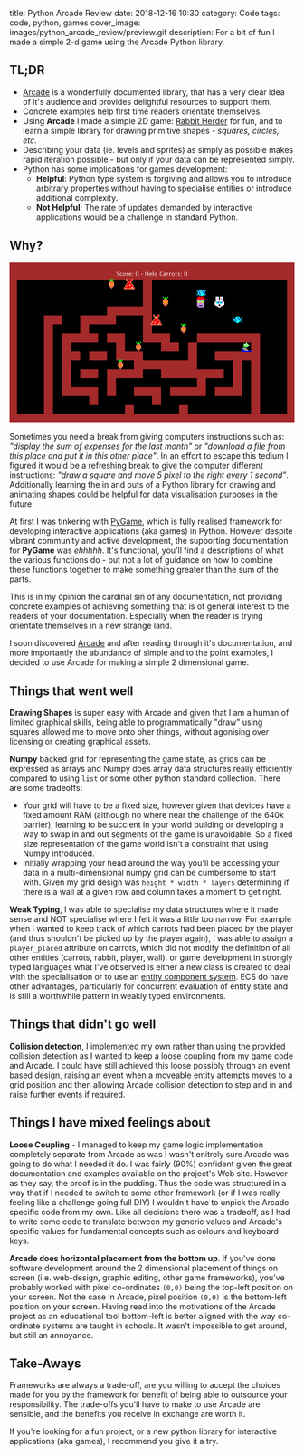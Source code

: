 title: Python Arcade Review
date: 2018-12-16 10:30
category: Code
tags: code, python, games
cover_image: images/python_arcade_review/preview.gif
description: For a bit of fun I made a simple 2-d game using the Arcade Python library. 

## TL;DR

- [Arcade](http://arcade.academy) is a wonderfully documented library, that has a very clear idea of it's audience and provides delightful resources to support them.
- Concrete examples help first time readers orientate themselves.
- Using **Arcade** I made a simple 2D game: [Rabbit Herder](https://github.com/ryancollingwood/arcade-rabbit-herder) for fun, and to learn a simple library for drawing primitive shapes - *squares, circles, etc*.
- Describing your data (ie. levels and sprites) as simply as possible makes rapid iteration possible - but only if your data can be represented simply.
- Python has some implications for games development:
    - **Helpful**: Python type system is forgiving and allows you to introduce arbitrary properties without having to specialise entities or introduce additional complexity.
    - **Not Helpful**: The rate of updates demanded by interactive applications would be a challenge in standard Python.

## Why?

![Preview of Rabbit Herder game](images/python_arcade_review/preview.gif)

Sometimes you need a break from giving computers instructions such as: *"display the sum of expenses for the last month"* or *"download a file from this place and put it in this other place"*. In an effort to escape this tedium I figured it would be a refreshing break to give the computer different instructions: *"draw a square and move 5 pixel to the right every 1 second"*.
Additionally learning the in and outs of a Python library for drawing and animating shapes could be helpful for data visualisation purposes in the future.

At first I was tinkering with [PyGame](https://www.pygame.org), which is fully realised framework for developing interactive applications (aka games) in Python. However despite vibrant community and active development, the supporting documentation for **PyGame** was *ehhhhh*. It's functional, you'll find a descriptions of what the various functions do - but not a lot of guidance on how to combine these functions together to make something greater than the sum of the parts.

This is in my opinion the cardinal sin of any documentation, not providing concrete examples of achieving something that is of general interest to the readers of your documentation. Especially when the reader is trying orientate themselves in a new strange land.

I soon discovered [Arcade](http://arcade.academy) and after reading through it's documentation, and more importantly the abundance of simple and to the point examples, I decided to use Arcade for making a simple 2 dimensional game.

## Things that went well

**Drawing Shapes** is super easy with Arcade and given that I am a human of limited graphical skills, being able to programmatically "draw" using squares allowed me to move onto oher things, without agonising over licensing or creating graphical assets.

**Numpy** backed grid for representing the game state, as grids can be expressed as arrays and Numpy does array data structures really efficiently compared to using `list` or some other python standard collection. There are some tradeoffs:
- Your grid will have to be a fixed size, however given that devices have a fixed amount RAM (although no where near the challenge of the 640k barrier), learning to be succient in your world building or developing a way to swap in and out segments of the game is unavoidable. So a fixed size representation of the game world isn't a constraint that using Numpy introduced.
- Initially wrapping your head around the way you'll be accessing your data in a multi-dimensional numpy grid can be cumbersome to start with. Given my grid design was `height * width * layers` determining if there is a wall at a given row and column takes a moment to get right.

**Weak Typing**, I was able to specialise my data structures where it made sense and NOT specialise where I felt it was a little too narrow. For example when I wanted to keep track of which carrots had been placed by the player (and thus shouldn't be picked up by the player again), I was able to assign a `player_placed` attribute on carrots, which did not modify the definition of all other entities (carrots, rabbit, player, wall).
or game development in strongly typed languages what I've observed is either a new class is created to deal with the specialisation or to use an [entity component system](https://en.wikipedia.org/wiki/Entity%E2%80%93component%E2%80%93system). ECS do have other advantages, particularly for concurrent evaluation of entity state and is still a worthwhile pattern in weakly typed environments.

## Things that didn't go well

**Collision detection**, I implemented my own rather than using the provided collision detection as I wanted to keep a loose coupling from my game code and Arcade. I could have still achieved this loose possibly through an event based design, raising an event when a moveable entity attempts moves to a grid position and then allowing Arcade collision detection to step and in and raise further events if required.

## Things I have mixed feelings about

**Loose Coupling** - I managed to keep my game logic implementation completely separate from Arcade as was I wasn't enitrely sure Arcade was going to do what I needed it do. I was fairly (90%) confident given the great documentation and examples available on the project's Web site. However as they say, the proof is in the pudding. Thus the code was structured in a way that if I needed to switch to some other framework (or if I was really feeling like a challenge going full DIY) I wouldn't have to unpick the Arcade specific code from my own.
Like all decisions there was a tradeoff, as I had to write some code to translate between my generic values and Arcade's specific values for fundamental concepts such as colours and keyboard keys.

**Arcade does horizontal placement from the bottom up**. If you've done software development around the 2 dimensional placement of things on screen (i.e. web-design, graphic editing, other game frameworks), you've probably worked with pixel co-ordinates `(0,0)` being the top-left position on your screen. Not the case in Arcade, pixel position `(0,0)` is the bottom-left position on your screen. Having read into the motivations of the Arcade project as an educational tool bottom-left is better aligned with the way co-ordinate systems are taught in schools. It wasn't impossible to get around, but still an annoyance.


## Take-Aways

Frameworks are always a trade-off, are you willing to accept the choices made for you by the framework for benefit of being able to outsource your responsibility. The trade-offs you'll have to make to use Arcade are sensible, and the benefits you receive in exchange are worth it.

If you're looking for a fun project, or a new python library for interactive applications (aka games), I recommend you give it a try.